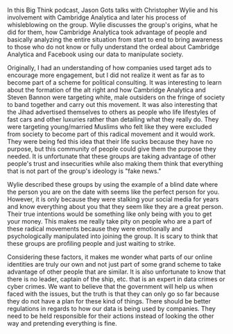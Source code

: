 In this Big Think podcast, Jason Gots talks with Christopher Wylie and his involvement with Cambridge Analytica and later his process of whisleblowing on the group. Wylie discusses the group's origins, what he did for them, how Cambridge Analytica took advantage of people and basically analyzing the entire situation from start to end to bring awareness to those who do not know or fully understand the ordeal about Cambridge Analytica and Facebook using our data to manipulate society.

Originally, I had an understanding of how companies used target ads to encourage more engagement, but I did not realize it went as far as to become part of a scheme for political consulting. It was interesting to learn about the formation of the alt right and how Cambridge Analytica and Steven Bannon were targeting white, male outsiders on the fringe of society to band together and carry out this movement. It was also interesting that the Jihad advertised themselves to others as people who life lifestyles of fast cars and other luxuries rather than detailing what they really do. They were targeting young/married Muslims who felt like they were excluded from society to become part of this radical movement and it would work. They were being fed this idea that their life sucks because they have no purpose, but this community of people could give them the purpose they needed. It is unfortunate that these groups are taking advantage of other people's trust and insecurities while also making them think that everything that is not part of the group's ideology is "fake news."

Wylie described these groups by using the example of a blind date where the person you are on the date with seems like the perfect person for you. However, it is only because they were stalking your social media for years and know everything about you that they seem like they are a great person. Their true intentions would be something like only being with you to get your money. This makes me really take pity on people who are a part of these radical movements because they were emotionally and psychologically manipulated into joining the group. It is scary to think that these groups are profiling people and just waiting to strike.

Considering these factors, it makes me wonder what parts of our online identities are truly our own and not just part of some grand scheme to take advantage of other people that are similar. It is also unfortunate to know that there is no leader, captain of the ship, etc. that is an expert in data crimes or cyber crimes. We want to believe that the government will help us when faced with the issues, but the truth is that they can only go so far because they do not have a plan for these kind of things. There should be better regulations in regards to how our data is being used by companies. They need to be held responsible for their actions instead of looking the other way and pretending everything is fine.
